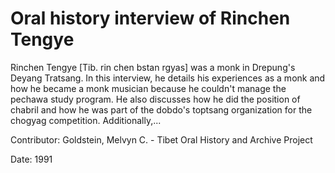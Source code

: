# Oral history interview of Rinchen Tengye  
Rinchen Tengye [Tib. rin chen bstan rgyas] was a monk in Drepung's Deyang Tratsang. In this interview, he details his experiences as a monk and how he became a monk musician because he couldn't manage the pechawa study program. He also discusses how he did the position of chabril and how he was part of the dobdo's toptsang organization for the chogyag competition. Additionally,... 

Contributor: Goldstein, Melvyn C. - Tibet Oral History and Archive Project  

Date:
1991  

